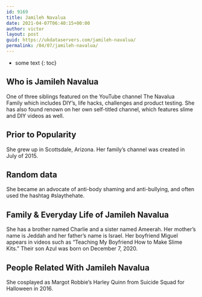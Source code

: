 ```yaml
---
id: 9169
title: Jamileh Navalua
date: 2021-04-07T06:40:15+00:00
author: victor
layout: post
guid: https://ukdataservers.com/jamileh-navalua/
permalink: /04/07/jamileh-navalua/
---
```


* some text
{: toc}


## Who is Jamileh Navalua



One of three siblings featured on the YouTube channel The Navalua Family which includes DIY&#8217;s, life hacks, challenges and product testing. She has also found renown on her own self-titled channel, which features slime and DIY videos as well.

                
                
                
## Prior to Popularity



She grew up in Scottsdale, Arizona. Her family&#8217;s channel was created in July of 2015. 

                
                
                
## Random data



She became an advocate of anti-body shaming and anti-bullying, and often used the hashtag #slaythehate. 

                
                
                
## Family & Everyday Life of Jamileh Navalua



She has a brother named Charlie and a sister named Ameerah. Her mother&#8217;s name is Jeddah and her father&#8217;s name is Israel. Her boyfriend Miguel appears in videos such as &#8220;Teaching My Boyfriend How to Make Slime Kits.&#8221; Their son Azul was born on December 7, 2020.

                
                
                
## People Related With Jamileh Navalua



She cosplayed as Margot Robbie&#8217;s Harley Quinn from Suicide Squad for Halloween in 2016. 

                
              
            
          
          
          